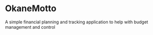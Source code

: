 # OkaneMotto
A simple financial planning and tracking application to help with budget management and control
